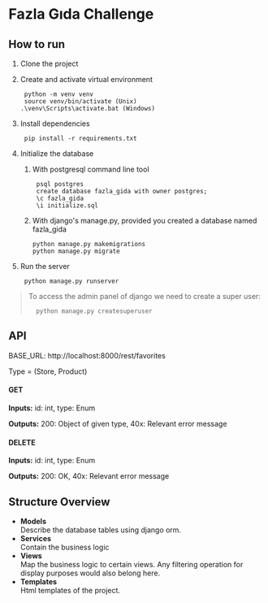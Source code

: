 # Fazla Gıda Challenge

## How to run
1. Clone the project
2. Create and activate virtual environment

        python -m venv venv
        source venv/bin/activate (Unix)
       .\venv\Scripts\activate.bat (Windows)
3. Install dependencies

        pip install -r requirements.txt
4. Initialize the database
   1. With postgresql command line tool
   
           psql postgres
           create database fazla_gida with owner postgres;
           \c fazla_gida
           \i initialize.sql
   2. With django's manage.py, provided you created a database named fazla_gida
      
          python manage.py makemigrations
          python manage.py migrate
        
5. Run the server

        python manage.py runserver

> To access the admin panel of django we need to create a super user:
>   
>       python manage.py createsuperuser



## API

BASE_URL: http://localhost:8000/rest/favorites 

Type = (Store, Product)
#### GET
**Inputs:** id: int, type: Enum

**Outputs:** 200: Object of given type, 40x: Relevant error message

#### DELETE
**Inputs:** id: int, type: Enum

**Outputs:** 200: OK, 40x: Relevant error message


## Structure Overview
- **Models**  
  Describe the database tables using django orm.
- **Services**  
  Contain the business logic
- **Views**  
    Map the business logic to certain views. Any filtering operation for display purposes would also belong here.
- **Templates**  
    Html templates of the project.

